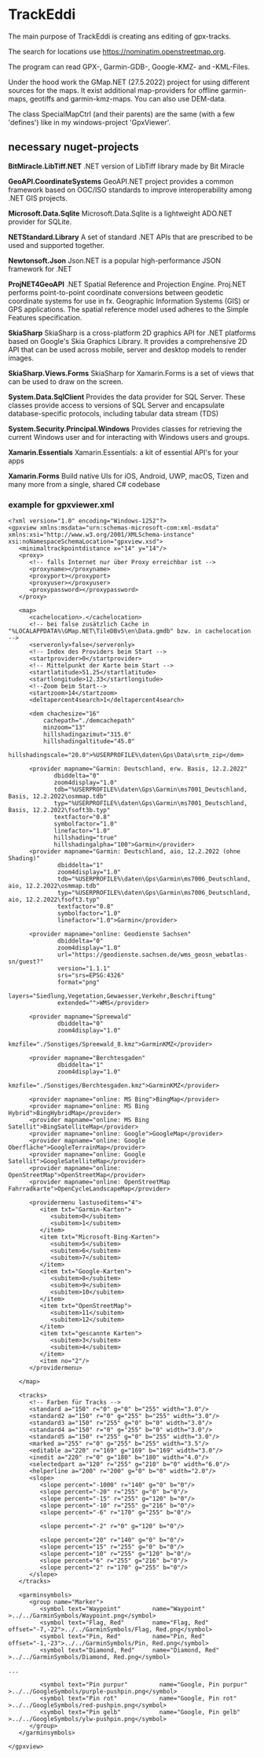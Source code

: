 # TrackEddi

The main purpose of TrackEddi is creating ans editing of gpx-tracks.
   
The search for locations use https://nominatim.openstreetmap.org.

The program can read GPX-, Garmin-GDB-, Google-KMZ- and -KML-Files.

Under the hood work the GMap.NET (27.5.2022) project for using different sources for the maps. It exist additional map-providers
for offline garmin-maps, geotiffs and garmin-kmz-maps. You can also use DEM-data.

The class SpecialMapCtrl (and their parents) are the same (with a few 'defines') like in my windows-project 'GpxViewer'.

## necessary nuget-projects

**BitMiracle.LibTiff.NET**
.NET version of LibTiff library made by Bit Miracle

**GeoAPI.CoordinateSystems**
GeoAPI.NET project provides a common framework based on OGC/ISO standards to improve interoperability among .NET GIS projects.

**Microsoft.Data.Sqlite**
Microsoft.Data.Sqlite is a lightweight ADO.NET provider for SQLite.

**NETStandard.Library**
A set of standard .NET APIs that are prescribed to be used and supported together. 

**Newtonsoft.Json**
Json.NET is a popular high-performance JSON framework for .NET

**ProjNET4GeoAPI**
.NET Spatial Reference and Projection Engine.
Proj.NET performs point-to-point coordinate conversions between geodetic coordinate systems for use in fx. Geographic Information Systems (GIS) or GPS applications. The spatial reference model used adheres to the Simple Features specification.

**SkiaSharp**
SkiaSharp is a cross-platform 2D graphics API for .NET platforms based on Google's Skia Graphics Library.
It provides a comprehensive 2D API that can be used across mobile, server and desktop models to render images.

**SkiaSharp.Views.Forms**
SkiaSharp for Xamarin.Forms is a set of views that can be used to draw on the screen.

**System.Data.SqlClient**
Provides the data provider for SQL Server. These classes provide access to versions of SQL Server and encapsulate database-specific protocols, including tabular data stream (TDS)

**System.Security.Principal.Windows**
Provides classes for retrieving the current Windows user and for interacting with Windows users and groups.

**Xamarin.Essentials**
Xamarin.Essentials: a kit of essential API's for your apps

**Xamarin.Forms**
Build native UIs for iOS, Android, UWP, macOS, Tizen and many more from a single, shared C# codebase


### example for gpxviewer.xml

```
<?xml version="1.0" encoding="Windows-1252"?>
<gpxview xmlns:msdata="urn:schemas-microsoft-com:xml-msdata" xmlns:xsi="http://www.w3.org/2001/XMLSchema-instance" xsi:noNamespaceSchemaLocation="gpxview.xsd">
   <minimaltrackpointdistance x="14" y="14"/>
   <proxy>
      <!-- falls Internet nur über Proxy erreichbar ist -->
      <proxyname></proxyname>
      <proxyport></proxyport>
      <proxyuser></proxyuser>
      <proxypassword></proxypassword>
   </proxy>

   <map>
      <cachelocation>.</cachelocation>
      <!-- bei false zusätzlich Cache in "%LOCALAPPDATA%\GMap.NET\TileDBv5\en\Data.gmdb" bzw. in cachelocation -->
      <serveronly>false</serveronly>
      <!-- Index des Providers beim Start -->
      <startprovider>0</startprovider>
      <!-- Mittelpunkt der Karte beim Start -->
      <startlatitude>51.25</startlatitude>
      <startlongitude>12.33</startlongitude>
      <!--Zoom beim Start-->
      <startzoom>14</startzoom>
      <deltapercent4search>1</deltapercent4search>

      <dem chachesize="16"
          cachepath="./demcachepath"
          minzoom="13"
          hillshadingazimut="315.0"
          hillshadingaltitude="45.0"
          hillshadingscale="20.0">%USERPROFILE%\daten\Gps\Data\srtm_zip</dem>

      <provider mapname="Garmin: Deutschland, erw. Basis, 12.2.2022"
             dbiddelta="0"
             zoom4display="1.0"
             tdb="%USERPROFILE%\daten\Gps\Garmin\ms7001_Deutschland, Basis, 12.2.2022\osmmap.tdb"
             typ="%USERPROFILE%\daten\Gps\Garmin\ms7001_Deutschland, Basis, 12.2.2022\fsoft3b.typ"
             textfactor="0.8"
             symbolfactor="1.0"
             linefactor="1.0"
             hillshading="true"
             hillshadingalpha="100">Garmin</provider>
      <provider mapname="Garmin: Deutschland, aio, 12.2.2022 (ohne Shading)"
              dbiddelta="1"
              zoom4display="1.0"
              tdb="%USERPROFILE%\daten\Gps\Garmin\ms7006_Deutschland, aio, 12.2.2022\osmmap.tdb"
              typ="%USERPROFILE%\daten\Gps\Garmin\ms7006_Deutschland, aio, 12.2.2022\fsoft3.typ"
              textfactor="0.8"
              symbolfactor="1.0"
              linefactor="1.0">Garmin</provider>

      <provider mapname="online: Geodienste Sachsen"
              dbiddelta="0"
              zoom4display="1.0"
              url="https://geodienste.sachsen.de/wms_geosn_webatlas-sn/guest?"
              version="1.1.1"
              srs="srs=EPSG:4326"
              format="png"
              layers="Siedlung,Vegetation,Gewaesser,Verkehr,Beschriftung"
              extended="">WMS</provider>

      <provider mapname="Spreewald"
              dbiddelta="0"
              zoom4display="1.0"
              kmzfile="./Sonstiges/Spreewald_8.kmz">GarminKMZ</provider>

      <provider mapname="Berchtesgaden"
              dbiddelta="1"
              zoom4display="1.0"
              kmzfile="./Sonstiges/Berchtesgaden.kmz">GarminKMZ</provider>

      <provider mapname="online: MS Bing">BingMap</provider>
      <provider mapname="online: MS Bing Hybrid">BingHybridMap</provider>
      <provider mapname="online: MS Bing Satellit">BingSatelliteMap</provider>
      <provider mapname="online: Google">GoogleMap</provider>
      <provider mapname="online: Google Oberfläche">GoogleTerrainMap</provider>
      <provider mapname="online: Google Satellit">GoogleSatelliteMap</provider>
      <provider mapname="online: OpenStreetMap">OpenStreetMap</provider>
      <provider mapname="online: OpenStreetMap Fahrradkarte">OpenCycleLandscapeMap</provider>

      <providermenu lastuseditems="4">
         <item txt="Garmin-Karten">
            <subitem>0</subitem>
            <subitem>1</subitem>
         </item>
         <item txt="Microsoft-Bing-Karten">
            <subitem>5</subitem>
            <subitem>6</subitem>
            <subitem>7</subitem>
         </item>
         <item txt="Google-Karten">
            <subitem>8</subitem>
            <subitem>9</subitem>
            <subitem>10</subitem>
         </item>
         <item txt="OpenStreetMap">
            <subitem>11</subitem>
            <subitem>12</subitem>
         </item>
         <item txt="gescannte Karten">
            <subitem>3</subitem>
            <subitem>4</subitem>
         </item>
         <item no="2"/>
      </providermenu>
      
   </map>

   <tracks>
      <!-- Farben für Tracks -->
      <standard a="150" r="0" g="0" b="255" width="3.0"/>
      <standard2 a="150" r="0" g="255" b="255" width="3.0"/>
      <standard3 a="150" r="255" g="0" b="0" width="3.0"/>
      <standard4 a="150" r="0" g="255" b="0" width="3.0"/>
      <standard5 a="150" r="255" g="0" b="255" width="3.0"/>
      <marked a="255" r="0" g="255" b="255" width="3.5"/>
      <editable a="220" r="169" g="169" b="169" width="3.0"/>
      <inedit a="220" r="0" g="180" b="180" width="4.0"/>
      <selectedpart a="120" r="255" g="210" b="0" width="6.0"/>
      <helperline a="200" r="200" g="0" b="0" width="2.0"/>
      <slope>
         <slope percent="-1000" r="140" g="0" b="0"/>
         <slope percent="-20" r="255" g="0" b="0"/>
         <slope percent="-15" r="255" g="120" b="0"/>
         <slope percent="-10" r="255" g="216" b="0"/>
         <slope percent="-6" r="170" g="255" b="0"/>
         
         <slope percent="-2" r="0" g="120" b="0"/>

         <slope percent="20" r="140" g="0" b="0"/>
         <slope percent="15" r="255" g="0" b="0"/>
         <slope percent="10" r="255" g="120" b="0"/>
         <slope percent="6" r="255" g="216" b="0"/>
         <slope percent="2" r="170" g="255" b="0"/>
      </slope>
   </tracks>

   <garminsymbols>
      <group name="Marker">
         <symbol text="Waypoint"         name="Waypoint"        >../../GarminSymbols/Waypoint.png</symbol>
         <symbol text="Flag, Red"        name="Flag, Red"       offset="-7,-22">../../GarminSymbols/Flag, Red.png</symbol>
         <symbol text="Pin, Red"         name="Pin, Red"        offset="-1,-23">../../GarminSymbols/Pin, Red.png</symbol>
         <symbol text="Diamond, Red"     name="Diamond, Red"    >../../GarminSymbols/Diamond, Red.png</symbol>

...

         <symbol text="Pin purpur"         name="Google, Pin purpur"         >../../GoogleSymbols/purple-pushpin.png</symbol>
         <symbol text="Pin rot"            name="Google, Pin rot"            >../../GoogleSymbols/red-pushpin.png</symbol>
         <symbol text="Pin gelb"           name="Google, Pin gelb"           >../../GoogleSymbols/ylw-pushpin.png</symbol>
      </group>
   </garminsymbols>

</gpxview>
```


